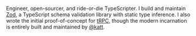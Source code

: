 Engineer, open-sourcer, and ride-or-die TypeScripter. I build and maintain [Zod](https://github.com/colinhacks/zod), a TypeScript schema validation library with static type inference. I also wrote the initial proof-of-concept for [tRPC](https://trpc.io), though the modern incarnation is entirely built and maintained by [@katt](https://github.com/katt).